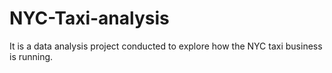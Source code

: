 # NYC-Taxi-analysis
It is a data analysis project conducted to explore how the NYC taxi business is running.
